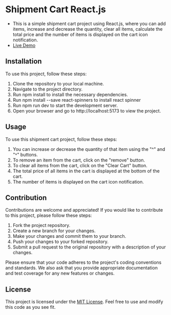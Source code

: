 # Shipment Cart React.js

- This is a simple shipment cart project using React.js, where you can add items, increase and decrease the quantity, clear all items, calculate the total price and the number of items is displayed on the cart icon notification.
- <a href="https://shopping-cart-reactjsss.netlify.app/">Live Demo</a>

## Installation

To use this project, follow these steps:
1. Clone the repository to your local machine.
2. Navigate to the project directory.
3. Run npm install to install the necessary dependencies.
4. Run npm install --save react-spinners to install react spinner
5. Run npm run dev to start the development server.
6. Open your browser and go to http://localhost:5173 to view the project.

## Usage

To use this shipment cart project, follow these steps:
1. You can increase or decrease the quantity of that item using the "^" and "˅" buttons.
2. To remove an item from the cart, click on the "remove" button.
3. To clear all items from the cart, click on the "Clear Cart" button.
4. The total price of all items in the cart is displayed at the bottom of the cart.
5. The number of items is displayed on the cart icon notification.

## Contribution

Contributions are welcome and appreciated! If you would like to contribute to this project, please follow these steps:
1. Fork the project repository.
2. Create a new branch for your changes.
3. Make your changes and commit them to your branch.
4. Push your changes to your forked repository.
5. Submit a pull request to the original repository with a description of your changes.

Please ensure that your code adheres to the project's coding conventions and standards. We also ask that you provide appropriate documentation and test coverage for any new features or changes.

## License
This project is licensed under the <a href="https://opensource.org/license/mit/">MIT License</a>. Feel free to use and modify this code as you see fit.


